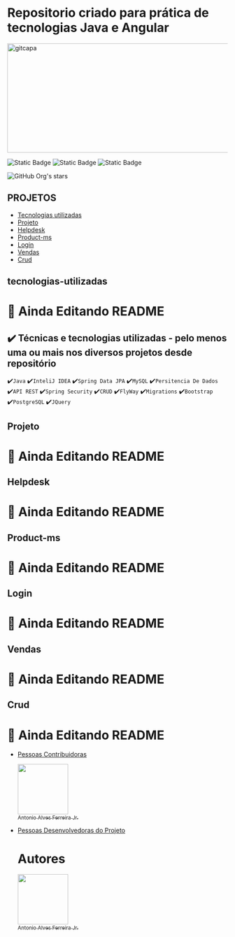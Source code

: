 # Repositorio criado para prática de tecnologias Java e Angular
<img width="850" height="250" alt="gitcapa" src="https://github.com/user-attachments/assets/34839bae-ed43-4f33-aeef-7ac9c476e726" />



![Static Badge](https://img.shields.io/badge/Status-Em_Desenvolvimento!-blue)
![Static Badge](https://img.shields.io/badge/API_REST_JAVA_FRONTEND_EM_ANGULAR-green)
![Static Badge](https://img.shields.io/badge/PROJETOS_DIVERSOS_EM-Java_Back_End_Angular-00FF00)


![GitHub Org's stars](https://img.shields.io/github/stars/Antonioafj?style=social)

## PROJETOS
* [Tecnologias utilizadas](#Tecnologias-utilizadas)
* [Projeto](#Projeto)
* [Helpdesk](#Helpdesk)
* [Product-ms](#Product-ms)
* [Login](#Login)
* [Vendas](#Vendas)
* [Crud](#Crud)

## tecnologias-utilizadas 
 # :hammer: Ainda Editando README
  ## ✔️ Técnicas e tecnologias utilizadas - pelo menos uma ou mais nos diversos projetos desde repositório

✔️``Java``
✔️``InteliJ IDEA``
✔️``Spring Data JPA``
✔️``MySQL``
✔️``Persitencia De Dados``
✔️`` API REST ``
✔️`` Spring Security ``
✔️`` CRUD ``
✔️`` FlyWay ``
✔️`` Migrations `` 
✔️`` Bootstrap ``
✔️`` PostgreSQL ``
✔️`` JQuery ``


## Projeto 
  # :hammer: Ainda Editando README

## Helpdesk
  # :hammer: Ainda Editando README

## Product-ms
  # :hammer: Ainda Editando README  
  
## Login
 # :hammer: Ainda Editando README  

## Vendas
 # :hammer: Ainda Editando README

 ## Crud
 # :hammer: Ainda Editando README  

* [Pessoas Contribuidoras](#pessoas-contribuidoras)
  
   [<img loading="lazy" src="https://avatars.githubusercontent.com/u/167789057?s=400&u=21052b749353169db846fbab43111257cd8342eb&v=4" width=115><br><sub>Antonio Alves Ferreira Jr.</sub>](https://github.com/Antonioafj)


 
* [Pessoas Desenvolvedoras do Projeto](#pessoas-desenvolvedoras)
  
  # Autores
 
   [<img loading="lazy" src="https://avatars.githubusercontent.com/u/167789057?s=400&u=21052b749353169db846fbab43111257cd8342eb&v=4" width=115><br><sub>Antonio Alves Ferreira Jr.</sub>](https://github.com/Antonioafj) 
  



